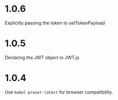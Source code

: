 ﻿# 1.0.6
Explicitly passing the token to setTokenPayload

# 1.0.5
Declaring the JWT object in JWT.js

# 1.0.4
Use `babel-preset-latest` for browser compatibility.
